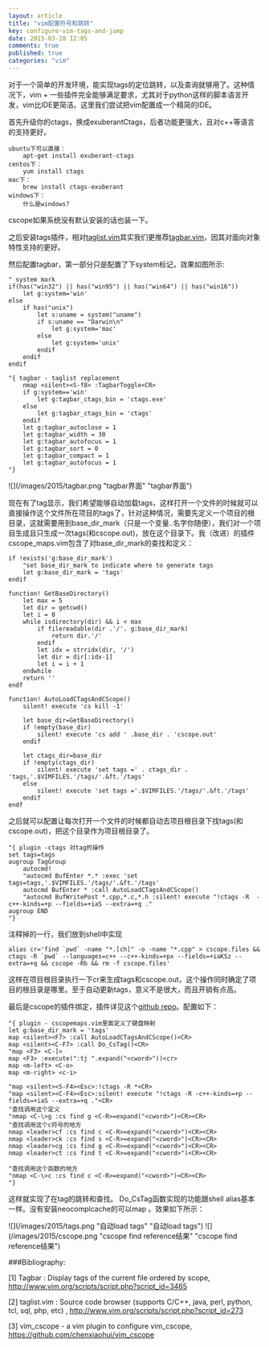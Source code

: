 ```yaml
---
layout: article
title: "vim配置符号和跳转"
key: configure-vim-tags-and-jump
date: 2015-03-28 12:05
comments: true
published: true
categories: "vim"
---
```


  对于一个简单的开发环境，能实现tags的定位跳转，以及查询就够用了。这种情况下，vim + 一些插件完全能够满足要求，尤其对于python这样的脚本语言开发，vim比IDE更简洁。这里我们尝试把vim配置成一个精简的IDE。

  首先升级你的ctags，换成exuberantCtags，后者功能更强大，且对c++等语言的支持更好。

    ubuntu下可以直接：
    	apt-get install exuberant-ctags
    centos下：
    	yum install ctags
    mac下：
    	brew install ctags-exuberant
    windows下：
    	什么是windows?

  cscope如果系统没有默认安装的话也装一下。

  之后安装tags插件，相对[taglist.vim][2]其实我们更推荐[tagbar.vim][1]，因其对面向对象特性支持的更好。

<!--more-->

  然后配置tagbar，第一部分只是配置了下system标记，效果如图所示:

	" system mark
	if(has("win32") || has("win95") || has("win64") || has("win16"))
	    let g:system='win'
	else
	    if has("unix")
	        let s:uname = system("uname")
	        if s:uname == "Darwin\n"
	            let g:system='mac'
	        else
	            let g:system='unix'
	        endif
	    endif
	endif

  	"{ tagbar - taglist replacement
		nmap <silent><S-f8> :TagbarToggle<CR>
		if g:system=='win'
		    let g:tagbar_ctags_bin = 'ctags.exe'
		else
		    let g:tagbar_ctags_bin = 'ctags'
		endif
		let g:tagbar_autoclose = 1
		let g:tagbar_width = 30
		let g:tagbar_autofocus = 1
		let g:tagbar_sort = 0
		let g:tagbar_compact = 1
		let g:tagbar_autofocus = 1
	"}

  ![](/images/2015/tagbar.png "tagbar界面" "tagbar界面")

  现在有了tag显示，我们希望能够自动加载tags，这样打开一个文件的时候就可以直接操作这个文件所在项目的tags了，针对这种情况，需要先定义一个项目的根目录，这就需要用到base_dir_mark（只是一个变量..名字你随便），我们对一个项目生成且只生成一次tags(和cscope.out)，放在这个目录下。我（改进）的插件cscope_maps.vim包含了对base_dir_mark的查找和定义：

	if !exists('g:base_dir_mark')
	    "set base_dir_mark to indicate where to generate tags
	    let g:base_dir_mark = 'tags'
	endif

	function! GetBaseDirectory()
	    let max = 5
	    let dir = getcwd()
	    let i = 0
	    while isdirectory(dir) && i < max
	        if filereadable(dir .'/'. g:base_dir_mark)
	            return dir.'/'
	        endif
	        let idx = strridx(dir, '/')
	        let dir = dir[:idx-1]
	        let i = i + 1
	    endwhile
	    return ''
	endf

	function! AutoLoadCTagsAndCScope()
	    silent! execute 'cs kill -1'

	    let base_dir=GetBaseDirectory()
	    if !empty(base_dir)
	        silent! execute 'cs add ' .base_dir . 'cscope.out'
	    endif

	    let ctags_dir=base_dir
	    if !empty(ctags_dir)
	        silent! execute 'set tags =' . ctags_dir . 'tags,'.$VIMFILES.'/tags/'.&ft.'/tags'
	    else
	        silent! execute 'set tags ='.$VIMFILES.'/tags/'.&ft.'/tags'
	    endif
	endf

  之后就可以配置让每次打开一个文件的时候都自动去项目根目录下找tags(和cscope.out)，把这个目录作为项目根目录了。

  	"{ plugin -ctags 对tag的操作
	set tags=tags
	augroup TagGroup
	    autocmd!
	    "autocmd BufEnter *.* :exec 'set tags=tags,'.$VIMFILES.'/tags/'.&ft.'/tags'
	    autocmd BufEnter * :call AutoLoadCTagsAndCScope()
	    "autocmd BufWritePost *.cpp,*.c,*.h :silent! execute "!ctags -R  -c++-kinds=+p --fields=+iaS --extra=+q ."
	augroup END
	"}

  注释掉的一行，我们放到shell中实现

  	alias cr='find `pwd` -name "*.[ch]" -o -name "*.cpp" > cscope.files && ctags -R `pwd` --languages=c++ --c++-kinds=+px --fields=+iaKSz --extra=+q && cscope -Rb && rm -f cscope.files'

  这样在项目根目录执行一下cr来生成tags和cscope.out，这个操作同时确定了项目的根目录是哪里。至于自动更新tags，意义不是很大，而且开销有点高。

  最后是cscope的插件绑定，插件详见这个[github repo][3]。配置如下：

	"{ plugin - cscopemaps.vim里面定义了键盘映射
	let g:base_dir_mark = 'tags'
	map <silent><F7> :call AutoLoadCTagsAndCScope()<CR>
	map <silent><C-F7> :call Do_CsTag()<CR>
	"map <F3> <C-]>
	map <F3> :execute(":tj ".expand("<cword>"))<cr>
	map <m-left> <C-o>
	map <m-right> <c-i>

	"map <silent><S-F4><Esc>:!ctags -R *<CR>
	"map <silent><C-F4><Esc>:silent! execute "!ctags -R -c++-kinds=+p --fields=+iaS --extra=+q ."<CR>
	"查找调用这个定义
	"nmap <C-\>g :cs find g <C-R>=expand("<cword>")<CR><CR>
	"查找调用这个c符号的地方
	nmap <leader>cf :cs find c <C-R>=expand("<cword>")<CR><CR>
	nmap <leader>ck :cs find s <C-R>=expand("<cword>")<CR><CR>
	nmap <leader>cg :cs find g <C-R>=expand("<cword>")<CR><CR>
	nmap <leader>ct :cs find t <C-R>=expand("<cword>")<CR><CR>

	"查找调用这个函数的地方
	"nmap <C-\>c :cs find c <C-R>=expand("<cword>")<CR><CR>
	"}

  这样就实现了在tag的跳转和查找。 Do_CsTag函数实现的功能跟shell alias基本一样。没有安装neocomplcache的可以map <m-left> <C-t>。效果如下所示：

  ![](/images/2015/tags.png "自动load tags" "自动load tags")
  ![](/images/2015/cscope.png "cscope find reference结果" "cscope find reference结果")




[1]: http://www.vim.org/scripts/script.php?script_id=3465   "Tagbar : Display tags of the current file ordered by scope"
[2]: http://www.vim.org/scripts/script.php?script_id=273 "taglist.vim : Source code browser (supports C/C++, java, perl, python, tcl, sql, php, etc) "
[3]: https://github.com/chenxiaohui/vim_cscope "vim_cscope - a vim plugin to configure vim_cscope"

###Bibliography:

  \[1] Tagbar : Display tags of the current file ordered by scope, <http://www.vim.org/scripts/script.php?script_id=3465>

  \[2] taglist.vim : Source code browser (supports C/C++, java, perl, python, tcl, sql, php, etc) , <http://www.vim.org/scripts/script.php?script_id=273>

  \[3] vim_cscope - a vim plugin to configure vim_cscope, <https://github.com/chenxiaohui/vim_cscope>
